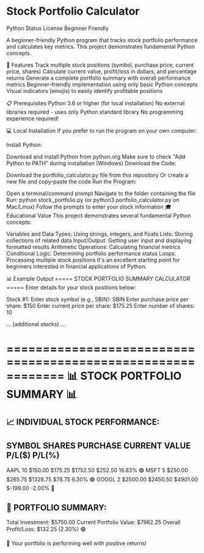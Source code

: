 # Stock Portfolio Calculator
Python Status License Beginner Friendly

A beginner-friendly Python program that tracks stock portfolio performance and calculates key metrics. This project demonstrates fundamental Python concepts.

🌟 Features
Track multiple stock positions (symbol, purchase price, current price, shares)
Calculate current value, profit/loss in dollars, and percentage returns
Generate a complete portfolio summary with overall performance metrics
Beginner-friendly implementation using only basic Python concepts
Visual indicators (emojis) to easily identify profitable positions


📋 Prerequisites
Python 3.6 or higher (for local installation)
No external libraries required - uses only Python standard library
No programming experience required!

💻 Local Installation
If you prefer to run the program on your own computer:

Install Python:

Download and install Python from python.org
Make sure to check "Add Python to PATH" during installation (Windows)
Download the Code:

Download the portfolio_calculator.py file from this repository
Or create a new file and copy-paste the code
Run the Program:

Open a terminal/command prompt
Navigate to the folder containing the file
Run: python stock_portfolio.py (or python3 portfolio_calculator.py on Mac/Linux)
Follow the prompts to enter your stock information
🎓 Educational Value
This project demonstrates several fundamental Python concepts:

Variables and Data Types: Using strings, integers, and floats
Lists: Storing collections of related data
Input/Output: Getting user input and displaying formatted results
Arithmetic Operations: Calculating financial metrics
Conditional Logic: Determining portfolio performance status
Loops: Processing multiple stock positions
It's an excellent starting point for beginners interested in financial applications of Python.

📊 Example Output
===== STOCK PORTFOLIO SUMMARY CALCULATOR =====
Enter details for your stock positions below:

Stock #1:
Enter stock symbol (e.g., SBIN): SBIN
Enter purchase price per share: $150
Enter current price per share: $175.25
Enter number of shares: 10

... (additional stocks) ...

============================================================
📊 STOCK PORTFOLIO SUMMARY 📊
============================================================

📈 INDIVIDUAL STOCK PERFORMANCE:
------------------------------------------------------------
SYMBOL   SHARES   PURCHASE    CURRENT     VALUE        P/L($)        P/L(%)    
------------------------------------------------------------
AAPL     10       $150.00     $175.25     $1752.50     $252.50       16.83%    🟢
MSFT     5        $250.00     $265.75     $1328.75     $78.75        6.30%     🟢
GOOGL    2        $2500.00    $2450.50    $4901.00     $-199.00      -2.00%    🔴

💼 PORTFOLIO SUMMARY:
------------------------------------------------------------
Total Investment: $5750.00
Current Portfolio Value: $7982.25
Overall Profit/Loss: $132.25 (2.30%) 🟢

🎉 Your portfolio is performing well with positive returns!
